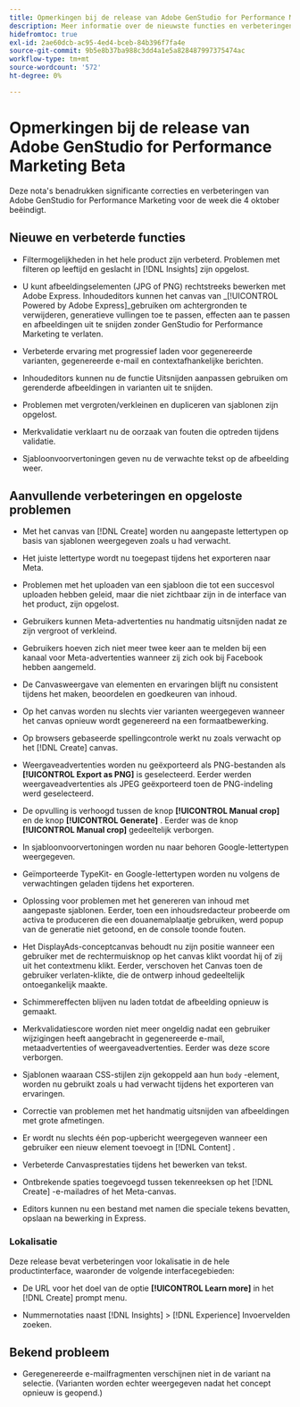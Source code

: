 ```yaml
---
title: Opmerkingen bij de release van Adobe GenStudio for Performance Marketing Beta
description: Meer informatie over de nieuwste functies en verbeteringen voor Adobe GenStudio for Performance Marketing.
hidefromtoc: true
exl-id: 2ae60dcb-ac95-4ed4-bceb-84b396f7fa4e
source-git-commit: 9b5e8b37ba988c3dd4a1e5a828487997375474ac
workflow-type: tm+mt
source-wordcount: '572'
ht-degree: 0%

---
```


# Opmerkingen bij de release van Adobe GenStudio for Performance Marketing Beta

Deze nota&#39;s benadrukken significante correcties en verbeteringen van Adobe GenStudio for Performance Marketing voor de week die 4 oktober beëindigt.

## Nieuwe en verbeterde functies

* Filtermogelijkheden in het hele product zijn verbeterd. Problemen met filteren op leeftijd en geslacht in [!DNL Insights] zijn opgelost.  <!-- GS-1198 -->

* U kunt afbeeldingselementen (JPG of PNG) rechtstreeks bewerken met Adobe Express. Inhoudeditors kunnen het canvas van _[!UICONTROL Powered by Adobe Express]_gebruiken om achtergronden te verwijderen, generatieve vullingen toe te passen, effecten aan te passen en afbeeldingen uit te snijden zonder GenStudio for Performance Marketing te verlaten. <!-- GS-4615 -->

* Verbeterde ervaring met progressief laden voor gegenereerde varianten, gegenereerde e-mail en contextafhankelijke berichten. <!-- GS-4651 3062-->

* Inhoudeditors kunnen nu de functie Uitsnijden aanpassen gebruiken om gerenderde afbeeldingen in varianten uit te snijden. <!-- GS-2342 -->

* Problemen met vergroten/verkleinen en dupliceren van sjablonen zijn opgelost. <!-- GS-4895 -->

* Merkvalidatie verklaart nu de oorzaak van fouten die optreden tijdens validatie.

* Sjabloonvoorvertoningen geven nu de verwachte tekst op de afbeelding weer. <!-- GS-5917 -->

## Aanvullende verbeteringen en opgeloste problemen

* Met het canvas van [!DNL Create] worden nu aangepaste lettertypen op basis van sjablonen weergegeven zoals u had verwacht. <!-- GS-3415 -->

* Het juiste lettertype wordt nu toegepast tijdens het exporteren naar Meta. <!-- GS-5875 -->

* Problemen met het uploaden van een sjabloon die tot een succesvol uploaden hebben geleid, maar die niet zichtbaar zijn in de interface van het product, zijn opgelost. <!-- GS-4815 5650-->

* Gebruikers kunnen Meta-advertenties nu handmatig uitsnijden nadat ze zijn vergroot of verkleind. <!-- GS-5871 -->

* Gebruikers hoeven zich niet meer twee keer aan te melden bij een kanaal voor Meta-advertenties wanneer zij zich ook bij Facebook hebben aangemeld. <!-- GS-3009 -->

* De Canvasweergave van elementen en ervaringen blijft nu consistent tijdens het maken, beoordelen en goedkeuren van inhoud. <!-- GS-5877 -->

* Op het canvas worden nu slechts vier varianten weergegeven wanneer het canvas opnieuw wordt gegenereerd na een formaatbewerking. <!-- GS-5869 -->

* Op browsers gebaseerde spellingcontrole werkt nu zoals verwacht op het [!DNL Create] canvas. <!-- GS-5760 -->

* Weergaveadvertenties worden nu geëxporteerd als PNG-bestanden als **[!UICONTROL Export as PNG]** is geselecteerd. Eerder werden weergaveadvertenties als JPEG geëxporteerd toen de PNG-indeling werd geselecteerd. <!-- GS-5545 -->

* De opvulling is verhoogd tussen de knop **[!UICONTROL Manual crop]** en de knop **[!UICONTROL Generate]** . Eerder was de knop **[!UICONTROL Manual crop]** gedeeltelijk verborgen. <!-- GS-6084 -->

* In sjabloonvoorvertoningen worden nu naar behoren Google-lettertypen weergegeven. <!-- GS-5946 -->

* Geïmporteerde TypeKit- en Google-lettertypen worden nu volgens de verwachtingen geladen tijdens het exporteren. <!-- GS-5948 -->

* Oplossing voor problemen met het genereren van inhoud met aangepaste sjablonen. Eerder, toen een inhoudsredacteur probeerde om activa te produceren die een douanemalplaatje gebruiken, werd popup van de generatie niet getoond, en de console toonde fouten. <!-- GS-5262 -->

* Het DisplayAds-conceptcanvas behoudt nu zijn positie wanneer een gebruiker met de rechtermuisknop op het canvas klikt voordat hij of zij uit het contextmenu klikt. Eerder, verschoven het Canvas toen de gebruiker verlaten-klikte, die de ontwerp inhoud gedeeltelijk ontoegankelijk maakte.  <!-- GS-5687 -->

* Schimmereffecten blijven nu laden totdat de afbeelding opnieuw is gemaakt.  <!-- GS-5811 -->

* Merkvalidatiescore worden niet meer ongeldig nadat een gebruiker wijzigingen heeft aangebracht in gegenereerde e-mail, metaadvertenties of weergaveadvertenties. Eerder was deze score verborgen. <!-- GS-5379 -->

* Sjablonen waaraan CSS-stijlen zijn gekoppeld aan hun `body` -element, worden nu gebruikt zoals u had verwacht tijdens het exporteren van ervaringen. <!-- GS-5947 -->

* Correctie van problemen met het handmatig uitsnijden van afbeeldingen met grote afmetingen. <!-- GS-6039 -->

* Er wordt nu slechts één pop-upbericht weergegeven wanneer een gebruiker een nieuw element toevoegt in [!DNL Content] . <!-- GS-5020 -->

* Verbeterde Canvasprestaties tijdens het bewerken van tekst.  <!-- GS-5118 -->

* Ontbrekende spaties toegevoegd tussen tekenreeksen op het [!DNL Create] -e-mailadres of het Meta-canvas. <!-- GS-5019 -->

* Editors kunnen nu een bestand met namen die speciale tekens bevatten, opslaan na bewerking in Express. <!-- GS-6131 -->

### Lokalisatie

Deze release bevat verbeteringen voor lokalisatie in de hele productinterface, waaronder de volgende interfacegebieden:

* De URL voor het doel van de optie **[!UICONTROL Learn more]** in het [!DNL Create] prompt menu. <!-- GS-5029 -->

* Nummernotaties naast [!DNL Insights] > [!DNL Experience] Invoervelden zoeken. <!-- GS-4494 -->

## Bekend probleem

* Geregenereerde e-mailfragmenten verschijnen niet in de variant na selectie. (Varianten worden echter weergegeven nadat het concept opnieuw is geopend.) <!-- GS-5913 -->
